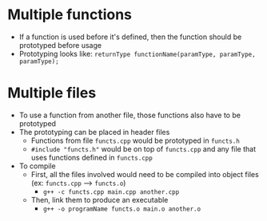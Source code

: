 # Multiple functions
- If a function is used before it's defined, then the function should be prototyped before usage
- Prototyping looks like: `returnType functionName(paramType, paramType, paramType);`

# Multiple files
- To use a function from another file, those functions also have to be prototyped
- The prototyping can be placed in header files
  - Functions from file `functs.cpp` would be prototyped in `functs.h`
  - `#include "functs.h"` would be on top of `functs.cpp` and any file that uses functions defined in `functs.cpp`
- To compile
  - First, all the files involved would need to be compiled into object files (ex: `functs.cpp` --> `functs.o`)
    - `g++ -c functs.cpp main.cpp another.cpp`
  - Then, link them to produce an executable
    - `g++ -o programName functs.o main.o another.o`